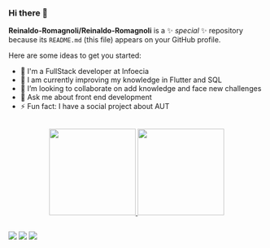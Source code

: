 ### Hi there 👋


**Reinaldo-Romagnoli/Reinaldo-Romagnoli** is a ✨ _special_ ✨ repository because its `README.md` (this file) appears on your GitHub profile.

Here are some ideas to get you started:

- 🔭 I'm a FullStack developer at Infoecia
- 🌱 I am currently improving my knowledge in Flutter and SQL
- 👯 I’m looking to collaborate on add knowledge and face new challenges
- 💬 Ask me about front end development
- ⚡ Fun fact: I have a social project about AUT

##

<div align="center">
  <a href="https://github.com/Reinaldo-Romagnoli">
  <img height="170em" src="https://github-readme-stats.vercel.app/api?username=Reinaldo-Romagnoli&show_icons=true&theme=blueberry&include_all_commits=true&count_private=true"/>
  <img height="170em" src="https://github-readme-stats.vercel.app/api/top-langs/?username=Reinaldo-Romagnoli&layout=compact&langs_count=7&theme=blueberry"/>
</div>

##

<div>
   <a href = "mailto:romagnolireinaldo@gmail.com"><img src="https://img.shields.io/badge/-Gmail-%23333?style=for-the-badge&logo=gmail&logoColor=white" target="_blank"></a>
   <a href="https://www.linkedin.com/in/reinaldo-romagnoli-4704891b7/" target="_blank"><img src="https://img.shields.io/badge/-LinkedIn-%230077B5?style=for-the-badge&logo=linkedin&logoColor=white" target="_blank"></a> 
  <a href="(https://github.com/Reinaldo-Romagnoli" target="_blank"><img src="https://img.shields.io/badge/GitHub-100000?style=for-the-badge&logo=github&logoColor=white"></a> 
</div>
